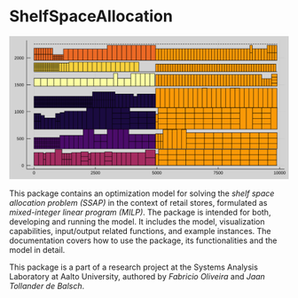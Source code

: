 # ShelfSpaceAllocation
![](docs/src/figures/results/planogram.svg)

This package contains an optimization model for solving the *shelf space allocation problem (SSAP)* in the context of retail stores, formulated as *mixed-integer linear program (MILP)*. The package is intended for both, developing and running the model. It includes the model, visualization capabilities, input/output related functions, and example instances. The documentation covers how to use the package, its functionalities and the model in detail.

This package is a part of a research project at the Systems Analysis Laboratory at Aalto University, authored by *Fabricio Oliveira* and *Jaan Tollander de Balsch*.
